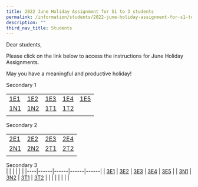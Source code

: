 ```yaml
---
title: 2022 June Holiday Assignment for S1 to 3 students
permalink: /information/students/2022-june-holiday-assignment-for-s1-to-3-students
description: ""
third_nav_title: Students
---
```

Dear students,  
  
Please click on the link below to access the instructions for June Holiday Assignments.  
  
May you have a meaningful and productive holiday!

Secondary 1

|      |      |      |      |      |
|----|------|------|------|------|
| [1E1](https://docs.google.com/document/d/1gyerVghkeeKXnW9xvxuCuT_xgDo1RJxpv-bvYuNnJjg/edit) | [1E2](https://docs.google.com/document/d/1sgyizBqAVsTvHD1PIpbg7A_1lqUy86KYsoGAF8_kEdk/edit) | [1E3](https://docs.google.com/document/d/1mWl6l67yJRbnpEXE7kXiqZYgLqvvq9AV1UwYtkQFEUA/edit) | [1E4](https://docs.google.com/document/d/1gSjlCOjYsqO-vhp-sN9IxtCXMipxMXOx3dsuFuP4NNU/edit) | [1E5](https://docs.google.com/document/d/1YDFStkQy4nz8-xr6g9r3sA7XDiADz7a4R_0kPI-4XNM/edit) |
| [1N1](https://docs.google.com/document/d/1daVgiAU8kaeHBebsDKttGQQ2iBwSCX2pdmGZT4FkWFs/edit) | [1N2](https://docs.google.com/document/d/1vgEE6wAp8p45FivnHtUj2OPgDaByMhKbQ2GCFYKHf18/edit) | [1T1](https://docs.google.com/document/d/16OQLaEkQeJhRlq07FtjX_uvhnFeapanQmKJZwKorjg0/edit) | [1T2](https://docs.google.com/document/d/15EY19U_q4Ah0nRQwH3KitEkhOn6FzElMMQxf4Jo_Eek/edit) |      |
| | | | | |

Secondary 2

|      |      |      |      |
|------|------|------|------|
| [2E1](https://docs.google.com/document/d/1vDGLTXPB1TnoHtjJRdZflbcekk9-nZTkmXPwFKpTFDM/edit) | [2E2](https://docs.google.com/document/d/1HiuyCc_VfegpKXLeHY6EctcZ8zWjmC48n39y6T3WBSQ/edit) | [2E3](https://docs.google.com/document/d/1zsPWMia7auc8sqzYMv8WaazUsLUmC-CkodFVtVZWteE/edit) | [2E4](https://docs.google.com/document/d/1x-olwun42sXmrNJT7EpN4mDUVWJddtRPr1ufHmMLBlQ/edit) |
| [2N1](https://docs.google.com/document/d/1t685Gpbu984PcKWU9qyQO6gRtUYSbVXzPaoxcZzBxbc/edit) | [2N2](https://docs.google.com/document/d/1qWkAvRz0jTrp-LW-ubVbDi6zev2TGpyrANCVoD5eNWY/edit) | [2T1](https://docs.google.com/document/d/1T-LmkgX0DjKjq3HTzpmVXIijU1ma5nxqqNnHUcZ3bzg/edit) | [2T2](https://docs.google.com/document/d/1vlX7EhzNKkOGHjMHX2m_WZ_CxNfC-cccRibBSY_Y1CY/edit) |
| | | | |

Secondary 3 <br>
|      |      |      |      |      |
|----|------|------|------|------|
| [3E1](https://docs.google.com/document/d/13Xk0nDF5QWwvZG6ZC015j3u1mD8Xxw87vEivr_9RcJc/edit) | [3E2](https://docs.google.com/document/d/1kyQAohlaYzfZCo7hBtDPQyclzu7MK8mZr0d-OHkceoM/edit) | [3E3](https://docs.google.com/document/d/1lRPNGgu9Xmy_Se401TyIZMtCHAyv_5vFzp6_hVW7qqk/edit) | [3E4](https://docs.google.com/document/d/1jGfRPqN4_TtpIqKTVaO-imoMXVqK2YFXQ_l43tpnx-U/edit) | [3E5](https://docs.google.com/document/d/1l30wVrbyKe5dJ3wQuoUytFX6IlS06ysNSuZ3V8u-B-4/edit) |
| [3N1](https://docs.google.com/document/d/1OHWHboNcxQdyRLyWVktMxZVhLzQ9Okm_B95QRNlH9Ho/edit) | [3N2](https://docs.google.com/document/d/1zRq2N9aUG_Oh0OKewID5dxMTAJKQAdeEl1B1HW1wprI/edit) | [3T1](https://docs.google.com/document/d/142euE2rUHdF2lO0PFAJy-vjSiMzYKFxwMrXzmUuPptI/edit) | [3T2](https://docs.google.com/document/d/1wX6_gGDFtJfBDAfMJhWEaEtWqlKw3dQw7uLhqu5DGe4/edit) |      |
| | | | | |
